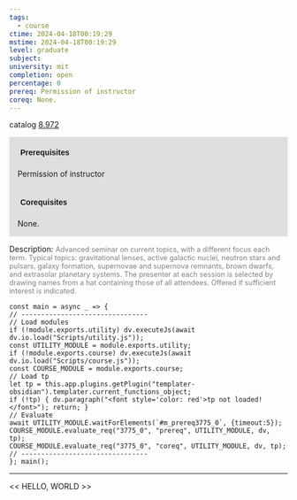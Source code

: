 ```yaml
---
tags:
  - course
ctime: 2024-04-18T00:19:29
mstime: 2024-04-18T00:19:29
level: graduate
subject: 
university: mit
completion: open
percentage: 0
prereq: Permission of instructor
coreq: None.
---
```


catalog [8.972](http://student.mit.edu/catalog/m8b.html#8.972)

<span style="display: block; padding: 15px; background-color: rgb(100, 100, 100, 0.2);"><font id="m_prereq3775_0" style="display: block; font-family: Arial, sans-serif; font-weight: bold; padding: 5px">Prerequisites</font><br><span id="prereq3775_0">Permission of instructor</span></span>
<span style="display: block; padding: 15px; background-color: rgb(100, 100, 100, 0.2);"><font id="m_coreq3775_0" style="display: block; font-family: Arial, sans-serif; font-weight: bold; padding: 5px">Corequisites</font><br><span id="coreq3775_0">None.</span></span>

<font style="">Description:</font>
<font style="color: grey; font-size: 0.8rem;">Advanced seminar on current topics, with a different focus each term. Typical topics: gravitational lenses, active galactic nuclei, neutron stars and pulsars, galaxy formation, supernovae and supernova remnants, brown dwarfs, and extrasolar planetary systems. The presenter at each session is selected by drawing names from a hat containing those of all attendees. Offered if sufficient interest is indicated.</font>

```dataviewjs
const main = async _ => {
// --------------------------------
// Load modules
if (!module.exports.utility) dv.executeJs(await dv.io.load("Scripts/utility.js"));
const UTILITY_MODULE = module.exports.utility;
if (!module.exports.course) dv.executeJs(await dv.io.load("Scripts/course.js"));
const COURSE_MODULE = module.exports.course;
// Load tp
let tp = this.app.plugins.getPlugin("templater-obsidian").templater.current_functions_object;
if (!tp) { dv.paragraph("<font style='color: red'>tp not loaded!</font>"); return; }
// Evaluate
await UTILITY_MODULE.waitForElements(`#m_prereq3775_0`, {timeout:5});
COURSE_MODULE.evaluate_req("3775_0", "prereq", UTILITY_MODULE, dv, tp);
COURSE_MODULE.evaluate_req("3775_0", "coreq", UTILITY_MODULE, dv, tp);
// --------------------------------
}; main();
```

---

<< HELLO, WORLD >>
